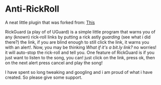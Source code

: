 # Anti-RickRoll

A neat little plugin that was forked from: [This](https://chrome.google.com/webstore/detail/rick-roll-detector/naiegljfmojjaphollbjobpedcdnkkfp?hl=en)

RickGuard (a play of of UGuard) is a simple little program that warns you of any (known) rick-roll links by putting a rick astly *guarding* (see what i did there?) the link, if you are blind enough to still click the link, it warns you with an alert!. Now, you may be thinking *What if it's a bit.ly link?* no worries! it will auto-stop the rick-roll and tell you. One feature of RickGuard is if you just want to listen to the song, you can! just click on the link, press ok, then on the next alert press cancel and play the song!

I have spent so long tweaking and googling and i am proud of what i have created. So please give some support.